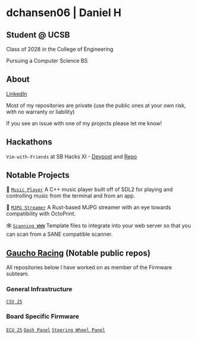# dchansen06 | Daniel H
## Student @ UCSB
Class of 2028 in the College of Engineering

Pursuing a Computer Science BS
## About
[LinkedIn](https://linkedin.com/in/daniel-hansen-cs)

Most of my repositories are private (use the public ones at your own risk, with no warranty or liability)

If you see an issue with one of my projects please let me know!
## Hackathons
`Vim-with-Friends` at SB Hacks XI - [Devpost](https://devpost.com/software/vim-with) and [Repo](https://github.com/dchansen06/vim-with-friends)

## Notable Projects
🚧 [`Music Player`](https://github.com/dchansen06/music-player) A C++ music player built off of SDL2 for playing and controlling music from the terminal and from an app.

🚧 [`MJPG Streamer`](https://github.com/dchansen06/mjpg-streamer) A Rust-based MJPG streamer with an eye towards compatibility with OctoPrint.

🕸️ [`Scanning WWW`](https://github.com/dchansen06/scanning-www) Template files to integrate into your web server so that you can scan from a SANE compatible scanner.

## [Gaucho Racing](https://gauchoracing.com) (Notable public repos)
All repositories below I have worked on as member of the Firmware subteam.

### General Infrastructure
[`CSV 25`](https://github.com/Gaucho-Racing/CSV-25)

### Board Specific Firmware
[`ECU 25`](https://github.com/Gaucho-Racing/ECU-25)
[`Dash Panel`](https://github.com/Gaucho-Racing/Dash-Panel-V2-25)
[`Steering Wheel Panel`](https://github.com/Gaucho-Racing/Steering-V2-25)
